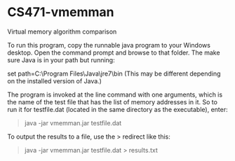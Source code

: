 CS471-vmemman
=============

Virtual memory algorithm comparison

To run this program, copy the runnable java program to your Windows desktop.
Open the command prompt and browse to that folder. The make sure Java is in 
your path but running: 

set path=C:\Program Files\Java\jre7\bin 
(This may be different depending on the installed version of Java.)

The program is invoked at the line command with one arguments, which is the name
of the test file that has the list of memory addresses in it. So to run it for 
testfile.dat (located in the same directory as the executable), enter:

>java -jar vmemman.jar testfile.dat

To output the results to a file, use the > redirect like this:

>java -jar vmemman.jar testfile.dat > results.txt
